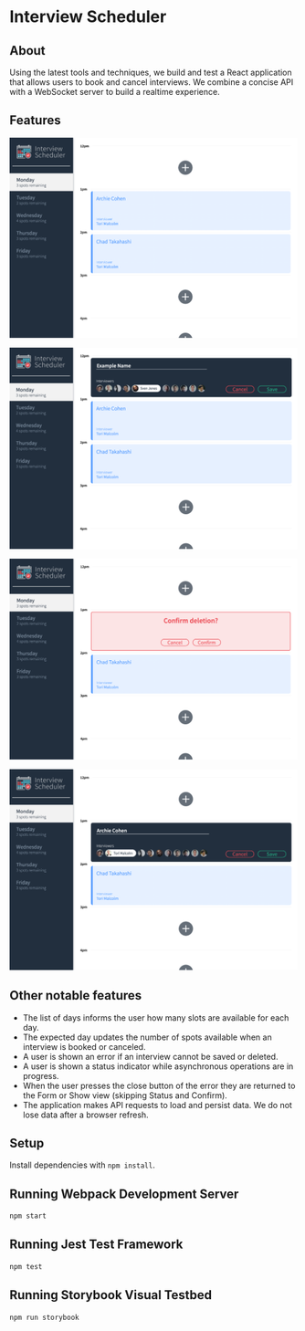 # Interview Scheduler

## About
 Using the latest tools and techniques, we build and test a React application that allows users to book and cancel interviews. We combine a concise API with a WebSocket server to build a realtime experience.

 ## Features 

 !["Interviews can be booked between Monday and Friday"](https://github.com/MeowPup/scheduler/blob/master/docs/scheduler-homepage.png?raw=true)

 !["A user can book an interview in an empty appointment slot"](https://github.com/MeowPup/scheduler/blob/master/docs/new-interview.png?raw=true)

 !["A user can cancel an existing interview"](https://github.com/MeowPup/scheduler/blob/master/docs/delete-interview.png?raw=true)

 !["A user can edit the details of an existing interview"](https://github.com/MeowPup/scheduler/blob/master/docs/Edit-interview.png?raw=true)

 ## Other notable features
 - The list of days informs the user how many slots are available for each day.
 - The expected day updates the number of spots available when an interview is booked or canceled.
 - A user is shown an error if an interview cannot be saved or deleted.
 - A user is shown a status indicator while asynchronous operations are in progress.
 - When the user presses the close button of the error they are returned to the Form or Show view (skipping Status and Confirm).
 - The application makes API requests to load and persist data. We do not lose data after a browser refresh.

## Setup

Install dependencies with `npm install`.

## Running Webpack Development Server

```sh
npm start
```

## Running Jest Test Framework

```sh
npm test
```

## Running Storybook Visual Testbed

```sh
npm run storybook
```
